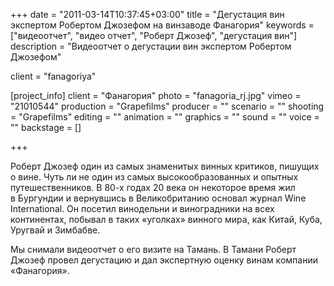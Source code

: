 +++
date = "2011-03-14T10:37:45+03:00"
title = "Дегустация вин экспертом Робертом Джозефом на винзаводе Фанагория"
keywords = ["видеоотчет", "видео отчет", "Роберт Джозеф", "дегустация вин"]
description = "Видеоотчет о дегустации вин экспертом Робертом Джозефом"

client = "fanagoriya"

[project_info]
    client = "Фанагория"
    photo = "fanagoria_rj.jpg"
    vimeo = "21010544"
    production = "Grapefilms"
    producer = ""
    scenario = ""
    shooting = "Grapefilms"
    editing = ""
    animation = ""
    graphics = ""
    sound = ""
    voice = ""
    backstage = []

+++

Роберт Джозеф один из&nbsp;самых знаменитых винных критиков, пишущих о&nbsp;вине. Чуть&nbsp;ли не&nbsp;один из&nbsp;самых высокообразованных и&nbsp;опытных путешественников. В&nbsp;80-х годах 20&nbsp;века он&nbsp;некоторое время жил в&nbsp;Бургундии и&nbsp;вернувшись в&nbsp;Великобританию основал журнал Wine International. Он&nbsp;посетил винодельни и&nbsp;виноградники на&nbsp;всех континентах, побывал в&nbsp;таких &laquo;уголках&raquo; винного мира, как Китай, Куба, Уругвай и&nbsp;Зимбабве.

Мы&nbsp;снимали видеоотчет о&nbsp;его визите на&nbsp;Тамань. В&nbsp;Тамани Роберт Джозеф провел дегустацию и&nbsp;дал экспертную оценку винам компании &laquo;Фанагория&raquo;.